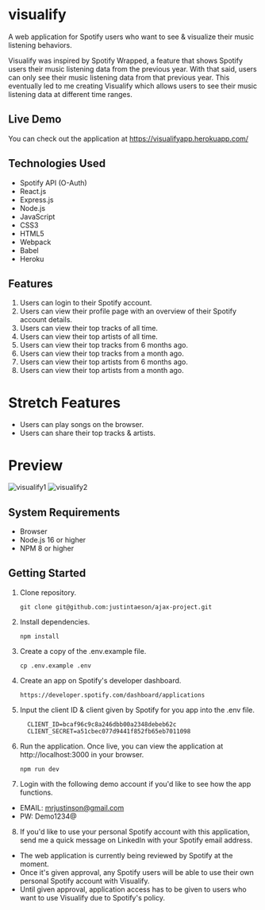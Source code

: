 # visualify

A web application for Spotify users who want to see & visualize their music listening behaviors.

Visualify was inspired by Spotify Wrapped, a feature that shows Spotify users their music listening data from the previous year. With that said, users can only see their music listening data from that previous year. This eventually led to me creating Visualify which allows users to see their music listening data at different time ranges.

## Live Demo

You can check out the application at https://visualifyapp.herokuapp.com/

## Technologies Used

- Spotify API (O-Auth)
- React.js
- Express.js
- Node.js
- JavaScript
- CSS3
- HTML5
- Webpack
- Babel
- Heroku
## Features

1. Users can login to their Spotify account.
2. Users can view their profile page with an overview of their Spotify account details.
3. Users can view their top tracks of all time.
4. Users can view their top artists of all time.
5. Users can view their top tracks from 6 months ago.
6. Users can view their top tracks from a month ago.
7. Users can view their top artists from 6 months ago.
8. Users can view their top artists from a month ago.

# Stretch Features

- Users can play songs on the browser.
- Users can share their top tracks & artists.

# Preview

![visualify1](https://user-images.githubusercontent.com/97268025/167945013-0391a295-9cdf-4b93-9cfc-514198f04ffc.gif)
![visualify2](https://user-images.githubusercontent.com/97268025/167945025-13a04438-7d3f-4b74-b233-33126439b0ed.gif)

## System Requirements

- Browser
- Node.js 16 or higher
- NPM 8 or higher

## Getting Started

1. Clone repository.

   ```git clone git@github.com:justintaeson/ajax-project.git```

2. Install dependencies.

   ```npm install```

3. Create a copy of the .env.example file.

    ```cp .env.example .env```

4. Create an app on Spotify's developer dashboard.

    ```https://developer.spotify.com/dashboard/applications```

5. Input the client ID & client given by Spotify for you app into the .env file.

    ```
      CLIENT_ID=bcaf96c9c8a246dbb00a2348debeb62c
      CLIENT_SECRET=a51cbec077d9441f852fb65eb7011098
    ```

6. Run the application. Once live, you can view the application at http://localhost:3000 in your browser.

    ```npm run dev```

7. Login with the following demo account if you'd like to see how the app functions.

- EMAIL: mrjustinson@gmail.com
- PW: Demo1234@

8. If you'd like to use your personal Spotify account with this application, send me a quick message on LinkedIn with your Spotify email address.

- The web application is currently being reviewed by Spotify at the moment.
- Once it's given approval, any Spotify users will be able to use their own personal Spotify account with Visualify.
- Until given approval, application access has to be given to users who want to use Visualify due to Spotify's policy.
